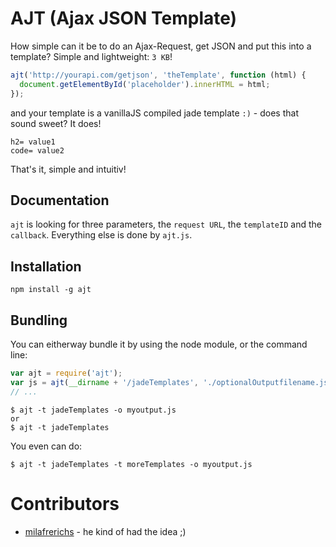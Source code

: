 # AJT (Ajax JSON Template)

How simple can it be to do an Ajax-Request, get JSON and put this into a template? Simple and lightweight: `3 KB`!

```javascript
ajt('http://yourapi.com/getjson', 'theTemplate', function (html) {
  document.getElementById('placeholder').innerHTML = html;
});
```

and your template is a vanillaJS compiled jade template `:)` - does that sound sweet? It does!

```jade
h2= value1
code= value2
```

That's it, simple and intuitiv!

## Documentation

`ajt` is looking for three parameters, the `request URL`, the `templateID` and the `callback`. Everything else is done by `ajt.js`.

## Installation

`npm install -g ajt`

## Bundling

You can eitherway bundle it by using the node module, or the command line:

```javascript
var ajt = require('ajt');
var js = ajt(__dirname + '/jadeTemplates', './optionalOutputfilename.js');
// ...
```

```shell
$ ajt -t jadeTemplates -o myoutput.js
or
$ ajt -t jadeTemplates
```

You even can do:

```shell
$ ajt -t jadeTemplates -t moreTemplates -o myoutput.js
```

# Contributors

* [milafrerichs](https://github.com/milafrerichs) - he kind of had the idea ;)
